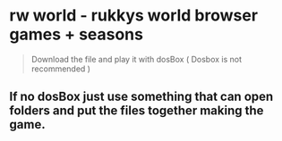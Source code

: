 # rw world - rukkys world browser games + seasons
> Download the file and play it with dosBox ( Dosbox is not recommended )
## If no dosBox just use something that can open folders and put the files together making the game.
